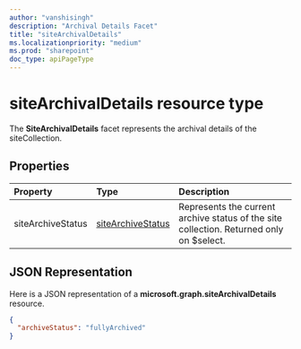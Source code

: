 ```yaml
---
author: "vanshisingh"
description: "Archival Details Facet"
title: "siteArchivalDetails"
ms.localizationpriority: "medium"
ms.prod: "sharepoint"
doc_type: apiPageType
---
```


# siteArchivalDetails resource type
The **SiteArchivalDetails** facet represents the archival details of the siteCollection.

## Properties
| Property      | Type   | Description                                    |
|:------------- |:------ |:-----------------------------------------------|
| siteArchiveStatus | [siteArchiveStatus][] | Represents the current archive status of the site collection. Returned only on $select.|
[siteArchiveStatus]: siteArchiveStatus.md

## JSON Representation
Here is a JSON representation of a **microsoft.graph.siteArchivalDetails** resource.
<!-- {
"blockType": "resource",
"@odata.type": "microsoft.graph.siteArchivalDetails",
"optionalProperties": []
}-->

```json
{
  "archiveStatus": "fullyArchived"
}
```

<!-- {
"type": "#page.annotation",
"createdBy": "API Clinic",
"section": "documentation"
}-->
